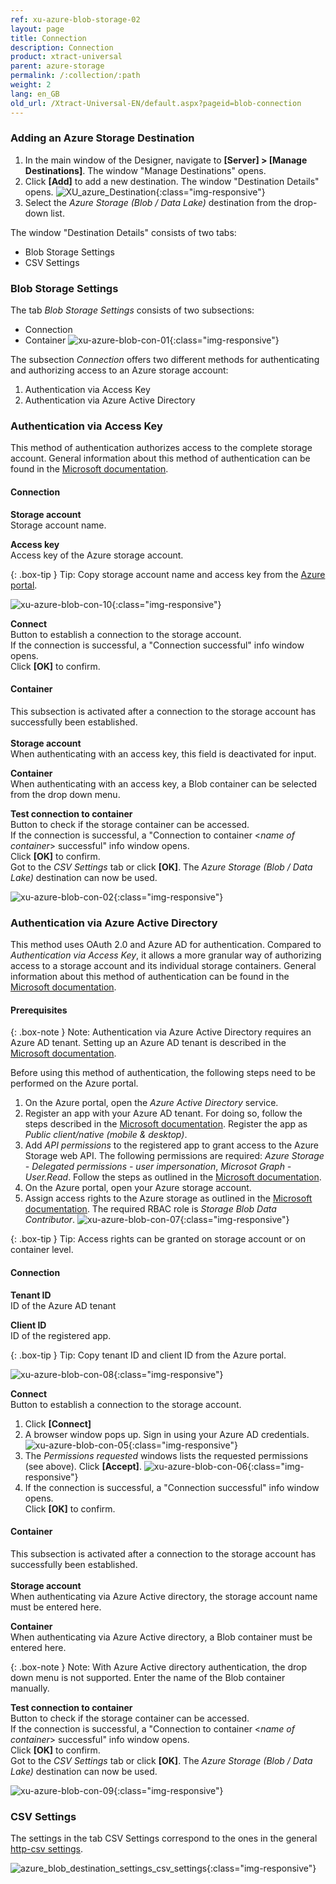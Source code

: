 ```yaml
---
ref: xu-azure-blob-storage-02
layout: page
title: Connection
description: Connection
product: xtract-universal
parent: azure-storage
permalink: /:collection/:path
weight: 2
lang: en_GB
old_url: /Xtract-Universal-EN/default.aspx?pageid=blob-connection
---
```



### Adding an Azure Storage Destination
1. In the main window of the Designer, navigate to **[Server] > [Manage Destinations]**. The window "Manage Destinations" opens.
2. Click **[Add]** to add a new destination. The window "Destination Details" opens.
![XU_azure_Destination](/img/content/xu/azure_destination-det.png){:class="img-responsive"}
3. Select the *Azure Storage (Blob / Data Lake)* destination from the drop-down list.

The window "Destination Details" consists of two tabs:
- Blob Storage Settings
- CSV Settings

### Blob Storage Settings
The tab *Blob Storage Settings* consists of two subsections:
- Connection 
- Container
![xu-azure-blob-con-01](/img/content/xu-azure-blob-con-01_.png){:class="img-responsive"}

The subsection *Connection* offers two different methods for authenticating and authorizing access to an Azure storage account:
1. Authentication via Access Key
2. Authentication via Azure Active Directory  

### Authentication via Access Key
This method of authentication authorizes access to the complete storage account. General information about this method of authentication can be found in the [Microsoft documentation](https://docs.microsoft.com/en-us/azure/storage/common/storage-account-keys-manage).


#### Connection
**Storage account**<br>
Storage account name.

**Access key**<br>
Access key of the Azure storage account.  

{: .box-tip }
Tip: Copy storage account name and access key from the [Azure portal](https://docs.microsoft.com/en-us/azure/storage/common/storage-account-keys-manage?toc=/azure/storage/blobs/toc.json#view-access-keys-and-connection-string).

![xu-azure-blob-con-10](/img/content/xu-azure-blob-con-10.png){:class="img-responsive"}

**Connect**<br>
Button to establish a connection to the storage account.<br>
If the connection is successful, a "Connection successful" info window opens. <br>
Click **[OK]** to confirm. <br>


#### Container
This subsection is activated after a connection to the storage account has successfully been established.<br><br>
**Storage account** <br>
When authenticating with an access key, this field is deactivated for input.

**Container**<br>
When authenticating with an access key, a Blob container can be selected from the drop down menu.

**Test connection to container**<br>
Button to check if the storage container can be accessed. <br>
If the connection is successful, a "Connection to container <*name of container*> successful" info window opens. <br>
Click **[OK]** to confirm. <br>
Got to the *CSV Settings* tab or click **[OK]**. The *Azure Storage (Blob / Data Lake)* destination can now be used.

![xu-azure-blob-con-02](/img/content/xu-azure-blob-con-02_.png){:class="img-responsive"}


### Authentication via Azure Active Directory
This method uses OAuth 2.0 and Azure AD for authentication. Compared to *Authentication via Access Key*, it allows a more granular way of authorizing access to a storage account and its individual storage containers. General information about this method of authentication can be found in the [Microsoft documentation](https://docs.microsoft.com/en-us/azure/storage/common/storage-auth-aad-app).

#### Prerequisites 

{: .box-note }
Note: Authentication via Azure Active Directory requires an Azure AD tenant. Setting up an Azure AD tenant is described in the [Microsoft documentation](https://docs.microsoft.com/en-us/azure/active-directory/develop/quickstart-create-new-tenant). 

Before using this method of authentication, the following steps need to be performed on the Azure portal.
1. On the Azure portal, open the *Azure Active Directory* service.
2. Register an app with your Azure AD tenant. For doing so, follow the steps described in the [Microsoft documentation](https://docs.microsoft.com/en-us/azure/storage/common/storage-auth-aad-app#register-your-application-with-an-azure-ad-tenant). Register the app as *Public client/native (mobile & desktop)*.
3. Add *API permissions* to the registered app to grant access to the Azure Storage web API. The following permissions are required: *Azure Storage - Delegated permissions - user impersonation*, *Microsot Graph - User.Read*. Follow the steps as outlined in the [Microsoft documentation](https://docs.microsoft.com/en-us/azure/storage/common/storage-auth-aad-app#grant-your-registered-app-permissions-to-azure-storage).
4. On the Azure portal, open your Azure storage account.
4. Assign access rights to the Azure storage as outlined in the [Microsoft documentation](https://docs.microsoft.com/en-us/azure/storage/common/storage-auth-aad-rbac-portal#assign-rbac-roles-using-the-azure-portal). The required RBAC role is *Storage Blob Data Contributor*.
![xu-azure-blob-con-07](/img/content/xu-azure-blob-con-07.png){:class="img-responsive"}

{: .box-tip }
Tip: Access rights can be granted on storage account or on container level. 

#### Connection
**Tenant ID**<br>
ID of the Azure AD tenant

**Client ID**<br>
ID of the registered app.

{: .box-tip }
Tip: Copy tenant ID and client ID from the Azure portal.

![xu-azure-blob-con-08](/img/content/xu-azure-blob-con-08.png){:class="img-responsive"}



**Connect**<br>
Button to establish a connection to the storage account.<br>
1. Click **[Connect]**
2. A browser window pops up. Sign in using your Azure AD credentials.
![xu-azure-blob-con-05](/img/content/xu-azure-blob-con-05.png){:class="img-responsive"}
3. The *Permissions requested* windows lists the requested permissions (see above). Click **[Accept]**.
![xu-azure-blob-con-06](/img/content/xu-azure-blob-con-06.png){:class="img-responsive"}
4. If the connection is successful, a "Connection successful" info window opens. <br>
Click **[OK]** to confirm. <br>

#### Container
This subsection is activated after a connection to the storage account has successfully been established.<br><br>
**Storage account** <br>
When authenticating via Azure Active directory, the storage account name must be entered here.

**Container**<br>
When authenticating via Azure Active directory, a Blob container must be entered here.

{: .box-note }
Note: With Azure Active directory authentication, the drop down menu is not supported. Enter the name of the Blob container manually.

**Test connection to container**<br>
Button to check if the storage container can be accessed. <br>
If the connection is successful, a "Connection to container <*name of container*> successful" info window opens. <br>
Click **[OK]** to confirm. <br>
Got to the *CSV Settings* tab or click **[OK]**. The *Azure Storage (Blob / Data Lake)* destination can now be used.

![xu-azure-blob-con-09](/img/content/xu-azure-blob-con-09.png){:class="img-responsive"}

### CSV Settings

The settings in the tab CSV Settings correspond to the ones in the general [http-csv settings](../csv-via-http).

![azure_blob_destination_settings_csv_settings](/img/content/xu-azure-blob-con-04.png){:class="img-responsive"}



